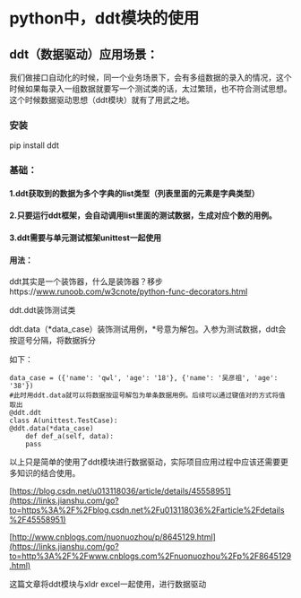 # python中，ddt模块的使用

## ddt（数据驱动）应用场景：

我们做接口自动化的时候，同一个业务场景下，会有多组数据的录入的情况，这个时候如果每录入一组数据就要写一个测试类的话，太过繁琐，也不符合测试思想。这个时候数据驱动思想（ddt模块）就有了用武之地。

### 安装

pip install ddt

### 基础：

#### 1.ddt获取到的数据为多个字典的list类型（列表里面的元素是字典类型）

#### 2.只要运行ddt框架，会自动调用list里面的测试数据，生成对应个数的用例。

#### 3.ddt需要与单元测试框架unittest一起使用

#### 用法：

ddt其实是一个装饰器，什么是装饰器？移步https://www.runoob.com/w3cnote/python-func-decorators.html

ddt.ddt装饰测试类

ddt.data（*data_case）装饰测试用例，*号意为解包。入参为测试数据，ddt会按逗号分隔，将数据拆分

如下：

```
data_case = ({'name': 'qwl', 'age': '18'}, {'name': '吴彦祖', 'age': '38'})
#此时用ddt.data就可以将数据按逗号解包为单条数据用例。后续可以通过键值对的方式将值取出
@ddt.ddt
class A(unittest.TestCase):    
@ddt.data(*data_case)    
	def def_a(self, data):
    pass
```

 

以上只是简单的使用了ddt模块进行数据驱动，实际项目应用过程中应该还需要更多知识的结合使用。

[https://blog.csdn.net/u013118036/article/details/45558951](https://links.jianshu.com/go?to=https%3A%2F%2Fblog.csdn.net%2Fu013118036%2Farticle%2Fdetails%2F45558951)

[http://www.cnblogs.com/nuonuozhou/p/8645129.html](https://links.jianshu.com/go?to=http%3A%2F%2Fwww.cnblogs.com%2Fnuonuozhou%2Fp%2F8645129.html)

这篇文章将ddt模块与xldr excel一起使用，进行数据驱动

